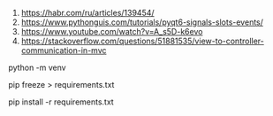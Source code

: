 1. https://habr.com/ru/articles/139454/
2. https://www.pythonguis.com/tutorials/pyqt6-signals-slots-events/
3. https://www.youtube.com/watch?v=A_s5D-k6evo
4. https://stackoverflow.com/questions/51881535/view-to-controller-communication-in-mvc

python -m venv

pip freeze > requirements.txt

pip install -r requirements.txt
